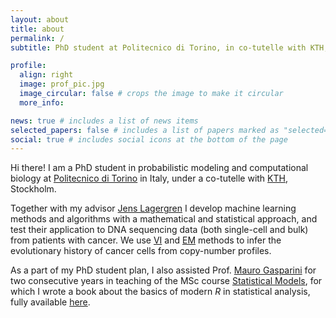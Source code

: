 ```yaml
---
layout: about
title: about
permalink: /
subtitle: PhD student at Politecnico di Torino, in co-tutelle with KTH, Stockholm

profile:
  align: right
  image: prof_pic.jpg
  image_circular: false # crops the image to make it circular
  more_info:

news: true # includes a list of news items
selected_papers: false # includes a list of papers marked as "selected={true}"
social: true # includes social icons at the bottom of the page
---
```


Hi there! I am a PhD student in probabilistic modeling and computational biology at
[Politecnico di Torino](https://www.polito.it/) in Italy, under a co-tutelle
with [KTH](https://www.kth.se), Stockholm.

Together with my advisor [Jens Lagergren](https://lagergrenlab.org/)
I develop machine learning methods and algorithms with a mathematical and statistical approach,
and test their application to DNA sequencing data (both single-cell and bulk) from patients with cancer.
We use [VI](https://wikipedia.org/wiki/Variational_Bayesian_methods) and [EM](https://wikipedia.org/wiki/Expectation-maximization_algorithm)
methods to infer the evolutionary history of cancer cells from copy-number profiles.

As a part of my PhD student plan, I also assisted Prof. [Mauro
Gasparini](https://www.polito.it/personale?p=002692) for two consecutive years
in teaching of the MSc course [Statistical
Models](https://didattica.polito.it/pls/portal30/gap.pkg_guide.viewGap?p_cod_ins=01VJWNG&p_a_acc=2024&p_header=S&p_lang=IT&multi=N),
for which I wrote a book about the basics of modern _R_ in statistical
analysis, fully available
[here](https://toyo97.github.io/statistical-models-r/).
